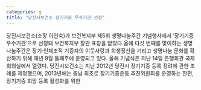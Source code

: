 ```yaml
---
categories: g
title: "당진시보건소 장기기증 우수기관 선정"
---
```

당진시보건소(소장 이인숙)가 보건복지부 제5회 생명나눔주간 기념행사에서 ‘장기기증 우수기관’으로 선정돼 보건복지부 장관 표창을 받았다.올해 다섯 번째를 맞이하는 생명나눔주간은 장기·인체조직 기증자의 이웃사랑과 희생정신을 기리고 생명나눔 문화를 확산하기 위해 매년 9월 둘째주에 운영되고 있다. 올해 기념식은 지난 14일 은행회관 국제회의실에서 열렸다. 당진시보건소는 지난 2012년 당진시 장기기증 등록 장려에 관한 조례를 제정했으며, 2013년에는 충남 최초로 장기기증운동 추진위원회를 운영하는 한편, 장기기증 희망 등록 활성화를 위한